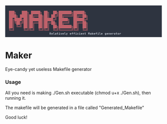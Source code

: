 ![Maker](img.jpg)
# Maker
Eye-candy yet useless Makefile generator

### Usage
All you need is making ./Gen.sh executable
(chmod u+x ./Gen.sh), then running it.

The makefile will be generated in a file called "Generated_Makefile"

Good luck!
